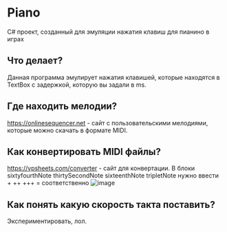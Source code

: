 # Piano
C# проект, созданный для эмуляции нажатия клавиш для пианино в играх
## Что делает?
Данная программа эмулирует нажатия клавишей, которые находятся в TextBox с задержкой, которую вы задали в ms.
## Где находить мелодии?
https://onlinesequencer.net - сайт с пользовательскими мелодиями, которые можно скачать в формате MIDI.
## Как конвертировать MIDI файлы?
https://vpsheets.com/converter - сайт для конвертации. В блоки sixtyfourthNote thirtySecondNote sixteenthNote tripletNote нужно ввести + ++ +++ = соответственно
![image](https://github.com/kwttr/Piano/assets/99522484/08259b6c-1441-4ac5-9650-d2bc7cae5b9b)
## Как понять какую скорость такта поставить?
Экспериментировать, лол.

